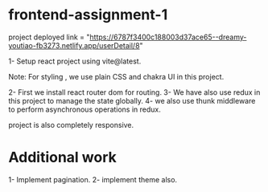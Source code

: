 # frontend-assignment-1

project deployed link = "https://6787f3400c188003d37ace65--dreamy-youtiao-fb3273.netlify.app/userDetail/8"

1- Setup react project using vite@latest.

Note: For styling , we use plain CSS and chakra UI in this project.

2- First we install react router dom for routing.
3- We have also use redux in this project to manage the state globally.
4- we also use thunk middleware to perform asynchronous operations in redux.

project is also completely responsive.

# Additional work

1- Implement pagination.
2- implement theme also.
